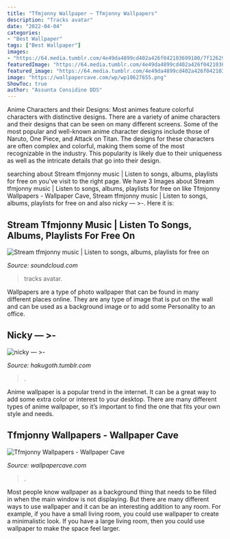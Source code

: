```yaml
---
title: "Tfmjonny Wallpaper ~ Tfmjonny Wallpapers"
description: "Tracks avatar"
date: "2022-04-04"
categories:
- "Best Wallpaper"
tags: ["Best Wallpaper"]
images:
- "https://64.media.tumblr.com/4e49da4899cd402a426f042103699100/7f12629620ed8a48-25/s1280x1920/9ca9ca8c0a4858246d39f7404c4f2374f2e8a321.jpg"
featuredImage: "https://64.media.tumblr.com/4e49da4899cd402a426f042103699100/7f12629620ed8a48-25/s1280x1920/9ca9ca8c0a4858246d39f7404c4f2374f2e8a321.jpg"
featured_image: "https://64.media.tumblr.com/4e49da4899cd402a426f042103699100/7f12629620ed8a48-25/s1280x1920/9ca9ca8c0a4858246d39f7404c4f2374f2e8a321.jpg"
image: "https://wallpapercave.com/wp/wp10627655.png"
ShowToc: true
author: "Assunta Considine DDS"
---
```



Anime Characters and their Designs: Most animes feature colorful characters with distinctive designs.
There are a variety of anime characters and their designs that can be seen on many different screens. Some of the most popular and well-known anime character designs include those of Naruto, One Piece, and Attack on Titan. The designs for these characters are often complex and colorful, making them some of the most recognizable in the industry. This popularity is likely due to their uniqueness as well as the intricate details that go into their design.

	

		
searching about Stream tfmjonny music | Listen to songs, albums, playlists for free on you've visit to the right page. We have 3 Images about Stream tfmjonny music | Listen to songs, albums, playlists for free on like Tfmjonny Wallpapers - Wallpaper Cave, Stream tfmjonny music | Listen to songs, albums, playlists for free on and also nicky — &gt;-. Here it is:
		
    
## Stream Tfmjonny Music | Listen To Songs, Albums, Playlists For Free On

<img loading=lazy src="https://i1.sndcdn.com/avatars-000484021953-o1i91d-t500x500.jpg" onerror="this.onerror=null;this.src='https://tse2.mm.bing.net/th?id=OIP.lgL_gzYDpvyMZF4En6n_6wHaHa&amp;pid=15.1';" alt="Stream tfmjonny music | Listen to songs, albums, playlists for free on">

_Source: soundcloud.com_

>tracks avatar. 

	



Wallpapers are a type of photo wallpaper that can be found in many different places online. They are any type of image that is put on the wall and can be used as a background image or to add some Personality to an office.

    
## Nicky — &gt;-

<img loading=lazy src="https://64.media.tumblr.com/4e49da4899cd402a426f042103699100/7f12629620ed8a48-25/s1280x1920/9ca9ca8c0a4858246d39f7404c4f2374f2e8a321.jpg" onerror="this.onerror=null;this.src='https://tse3.mm.bing.net/th?id=OIP.mn-KBqeKD4xPZkj4SBN8VAHaHa&amp;pid=15.1';" alt="nicky — &gt;-">

_Source: hakugoth.tumblr.com_

>. 

	

Anime wallpaper is a popular trend in the internet. It can be a great way to add some extra color or interest to your desktop. There are many different types of anime wallpaper, so it’s important to find the one that fits your own style and needs.

    
## Tfmjonny Wallpapers - Wallpaper Cave

<img loading=lazy src="https://wallpapercave.com/wp/wp10627655.png" onerror="this.onerror=null;this.src='https://tse3.mm.bing.net/th?id=OIP.Hxu31rFe8eU2Av4i3SyhQwHaCz&amp;pid=15.1';" alt="Tfmjonny Wallpapers - Wallpaper Cave">

_Source: wallpapercave.com_

>. 

	

Most people know wallpaper as a background thing that needs to be filled in when the main window is not displaying. But there are many different ways to use wallpaper and it can be an interesting addition to any room. For example, if you have a small living room, you could use wallpaper to create a minimalistic look. If you have a large living room, then you could use wallpaper to make the space feel larger.

